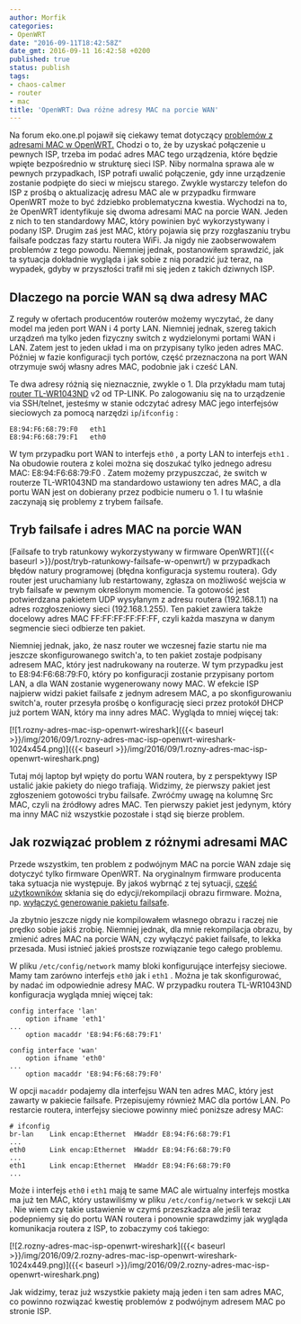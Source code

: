 ```yaml
---
author: Morfik
categories:
- OpenWRT
date: "2016-09-11T18:42:58Z"
date_gmt: 2016-09-11 16:42:58 +0200
published: true
status: publish
tags:
- chaos-calmer
- router
- mac
title: 'OpenWRT: Dwa różne adresy MAC na porcie WAN'
---
```


Na forum eko.one.pl pojawił się ciekawy temat dotyczący [problemów z adresami MAC w
OpenWRT.](http://eko.one.pl/forum/viewtopic.php?id=14224) Chodzi o to, że by uzyskać połączenie u
pewnych ISP, trzeba im podać adres MAC tego urządzenia, które będzie wpięte bezpośrednio w strukturę
sieci ISP. Niby normalna sprawa ale w pewnych przypadkach, ISP potrafi uwalić połączenie, gdy inne
urządzenie zostanie podpięte do sieci w miejscu starego. Zwykle wystarczy telefon do ISP z prośbą o
aktualizację adresu MAC ale w przypadku firmware OpenWRT może to być ździebko problematyczna
kwestia. Wychodzi na to, że OpenWRT identyfikuje się dwoma adresami MAC na porcie WAN. Jeden z nich
to ten standardowy MAC, który powinien być wykorzystywany i podany ISP. Drugim zaś jest MAC, który
pojawia się przy rozgłaszaniu trybu failsafe podczas fazy startu routera WiFi. Ja nigdy nie
zaobserwowałem problemów z tego powodu. Niemniej jednak, postanowiłem sprawdzić, jak ta sytuacja
dokładnie wygląda i jak sobie z nią poradzić już teraz, na wypadek, gdyby w przyszłości trafił mi
się jeden z takich dziwnych ISP.

<!--more-->
## Dlaczego na porcie WAN są dwa adresy MAC

Z reguły w ofertach producentów routerów możemy wyczytać, że dany model ma jeden port WAN i 4 porty
LAN. Niemniej jednak, szereg takich urządzeń ma tylko jeden fizyczny switch z wydzielonymi portami
WAN i LAN. Zatem jest to jeden układ i ma on przypisany tylko jeden adres MAC. Później w fazie
konfiguracji tych portów, część przeznaczona na port WAN otrzymuje swój własny adres MAC, podobnie
jak i cześć LAN.

Te dwa adresy różnią się nieznacznie, zwykle o 1. Dla przykładu mam tutaj [router
TL-WR1043ND](http://www.tp-link.com.pl/products/details/TL-WR1043ND.html) v2 od TP-LINK. Po
zalogowaniu się na to urządzenie via SSH/telnet, jesteśmy w stanie odczytać adresy MAC jego
interfejsów sieciowych za pomocą narzędzi `ip`/`ifconfig` :

    E8:94:F6:68:79:F0   eth1
    E8:94:F6:68:79:F1   eth0

W tym przypadku port WAN to interfejs `eth0` , a porty LAN to interfejs `eth1` . Na obudowie routera
z kolei można się doszukać tylko jednego adresu MAC: E8:94:F6:68:79:F0 . Zatem możemy przypuszczać,
że switch w routerze TL-WR1043ND ma standardowo ustawiony ten adres MAC, a dla portu WAN jest on
dobierany przez podbicie numeru o 1. I tu właśnie zaczynają się problemy z trybem failsafe.

## Tryb failsafe i adres MAC na porcie WAN

[Failsafe to tryb ratunkowy wykorzystywany w firmware
OpenWRT]({{< baseurl >}}/post/tryb-ratunkowy-failsafe-w-openwrt/) w przypadkach błędów natury
programowej (błędna konfiguracja systemu routera). Gdy router jest uruchamiany lub restartowany,
zgłasza on możliwość wejścia w tryb failsafe w pewnym określonym momencie. Ta gotowość jest
potwierdzana pakietem UDP wysyłanym z adresu routera (192.168.1.1) na adres rozgłoszeniowy sieci
(192.168.1.255). Ten pakiet zawiera także docelowy adres MAC FF:FF:FF:FF:FF:FF, czyli każda maszyna
w danym segmencie sieci odbierze ten pakiet.

Niemniej jednak, jako, że nasz router we wczesnej fazie startu nie ma jeszcze skonfigurowanego
switch'a, to ten pakiet zostaje podpisany adresem MAC, który jest nadrukowany na routerze. W tym
przypadku jest to E8:94:F6:68:79:F0, który po konfiguracji zostanie przypisany portom LAN, a dla WAN
zostanie wygenerowany nowy MAC. W efekcie ISP najpierw widzi pakiet failsafe z jednym adresem MAC, a
po skonfigurowaniu switch'a, router przesyła prośbę o konfigurację sieci przez protokół DHCP już
portem WAN, który ma inny adres MAC. Wygląda to mniej więcej
tak:

[![1.rozny-adres-mac-isp-openwrt-wireshark]({{< baseurl >}}/img/2016/09/1.rozny-adres-mac-isp-openwrt-wireshark-1024x454.png)]({{< baseurl >}}/img/2016/09/1.rozny-adres-mac-isp-openwrt-wireshark.png)

Tutaj mój laptop był wpięty do portu WAN routera, by z perspektywy ISP ustalić jakie pakiety do
niego trafiają. Widzimy, że pierwszy pakiet jest zgłoszeniem gotowości trybu failsafe. Zwróćmy uwagę
na kolumnę Src MAC, czyli na źródłowy adres MAC. Ten pierwszy pakiet jest jedynym, który ma inny MAC
niż wszystkie pozostałe i stąd się bierze problem.

## Jak rozwiązać problem z różnymi adresami MAC

Przede wszystkim, ten problem z podwójnym MAC na porcie WAN zdaje się dotyczyć tylko firmware
OpenWRT. Na oryginalnym firmware producenta taka sytuacja nie występuje. By jakoś wybrnąć z tej
sytuacji, [część użytkowników](http://eko.one.pl/forum/viewtopic.php?id=10180) skłania się do
edycji/rekompilacji obrazu firmware. Można, np. [wyłączyć generowanie pakietu
failsafe](https://gist.github.com/zhangxc/944446).

Ja zbytnio jeszcze nigdy nie kompilowałem własnego obrazu i raczej nie prędko sobie jakiś zrobię.
Niemniej jednak, dla mnie rekompilacja obrazu, by zmienić adres MAC na porcie WAN, czy wyłączyć
pakiet failsafe, to lekka przesada. Musi istnieć jakieś prostsze rozwiązanie tego całego problemu.

W pliku `/etc/config/network` mamy bloki konfigurujące interfejsy sieciowe. Mamy tam zarówno
interfejs `eth0` jak i `eth1` . Można je tak skonfigurować, by nadać im odpowiednie adresy MAC. W
przypadku routera TL-WR1043ND konfiguracja wygląda mniej więcej tak:

    config interface 'lan'
        option ifname 'eth1'
    ...
        option macaddr 'E8:94:F6:68:79:F1'

    config interface 'wan'
        option ifname 'eth0'
    ...
        option macaddr 'E8:94:F6:68:79:F0'

W opcji `macaddr` podajemy dla interfejsu WAN ten adres MAC, który jest zawarty w pakiecie failsafe.
Przepisujemy również MAC dla portów LAN. Po restarcie routera, interfejsy sieciowe powinny mieć
poniższe adresy MAC:

    # ifconfig
    br-lan    Link encap:Ethernet  HWaddr E8:94:F6:68:79:F1
    ...
    eth0      Link encap:Ethernet  HWaddr E8:94:F6:68:79:F0
    ...
    eth1      Link encap:Ethernet  HWaddr E8:94:F6:68:79:F0
    ...

Może i interfejs `eth0` i `eth1` mają te same MAC ale wirtualny interfejs mostka ma już ten MAC,
który ustawiliśmy w pliku `/etc/config/network` w sekcji `LAN` . Nie wiem czy takie ustawienie w
czymś przeszkadza ale jeśli teraz podepniemy się do portu WAN routera i ponownie sprawdzimy jak
wygląda komunikacja routera z ISP, to zobaczymy coś
takiego:

[![2.rozny-adres-mac-isp-openwrt-wireshark]({{< baseurl >}}/img/2016/09/2.rozny-adres-mac-isp-openwrt-wireshark-1024x449.png)]({{< baseurl >}}/img/2016/09/2.rozny-adres-mac-isp-openwrt-wireshark.png)

Jak widzimy, teraz już wszystkie pakiety mają jeden i ten sam adres MAC, co powinno rozwiązać
kwestię problemów z podwójnym adresem MAC po stronie ISP.
